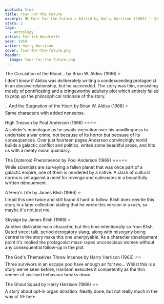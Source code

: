 ```yaml
---
publish: true
title: Four For the Future
excerpt: 📚 Four For the Future ✒️ Edited by Harry Harrison (1969) ✨ 2/5 🛸 Original themed anthology 🖌️ Patrick Woodroffe 😍😍😍
stars: 2
tags:
  - Anthology
artist: Patrick Woodroffe
year: 1969
writer: Harry Harrison
cover: four-for-the-future.png
header:
  image: four-for-the-future.png
---
```

The Circulation of the Blood... by Brian W. Aldiss (1966) ⭐  
I don't know if Aldiss was deliberately writing a condescending protagonist in an abusive relationship, but he succeeded. The story was thin, consisting mostly of pontificating and a cringeworthy adultery plot which entirely failed to prop up the philosophical rationale of the story.  
  
...And the Stagnation of the Heart by Brian W. Aldiss (1968) ⭐  
Same characters with added nonsense.  
  
High Treason by Poul Anderson (1966) ⭐⭐⭐⭐  
A solider's monologue as he awaits execution over his unwillingness to undertake a war crime, not because of its horror but because of its consequences. Over just fourteen pages Anderson convincingly world builds a galactic conflict and politics, writes some beautiful prose, and hits us with a meaty moral quandary.  
  
The Dipteroid Phenomenon by Poul Anderson (1969) ⭐⭐⭐⭐⭐  
While scientists are surveying a fallen planet that was once part of a galactic empire, one of them is murdered by a native. A clash of cultural norms is set against a need for revenge and culminates in a beautifully written dénouement.  
  
A Hero's Life by James Blish (1966) ⭐  
I read this one twice and still found it hard to follow. Blish does rewrite this story in a later collection stating that he wrote this version in a rush, so maybe it's not just me.  
  
Skysign by James Blish (1968) ⭐  
Another dislikable main character, but this time intentionally so from Blish. Dated street talk, period derogatory slang, along with misogyny being central to the story make this one unenjoyable. As a character development point it's implied the protagonist mass-raped unconscious women without any consequential follow-up in the plot.  
  
The God's Themselves Throw Incense by Harry Harrison (1966) ⭐⭐  
Three survivors in an escape pod have enough air for two... Whilst this is a story we've seen before, Harrison executes it competently as the thin veneer of civilised behaviour breaks down.   
  
The Ghoul Squad by Harry Harrison (1968) ⭐⭐  
A story about opt-in organ donation. Neatly done, but not really much in the way of SF here.
